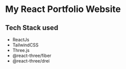 # My React Portfolio Website

## Tech Stack used

* ReactJs
* TailwindCSS
* Three.js
* @react-three/fiber
* @react-three/drei
